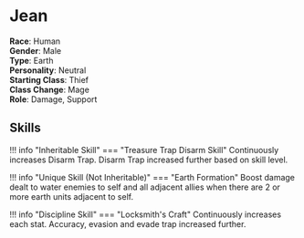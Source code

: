 # Jean

**Race**: Human  
**Gender**: Male  
**Type**: Earth  
**Personality**: Neutral  
**Starting Class**: Thief  
**Class Change**: Mage   
**Role**: Damage, Support

## Skills

!!! info "Inheritable Skill"
    === "Treasure Trap Disarm Skill"
        Continuously increases Disarm Trap. Disarm Trap increased further based on skill level.

!!! info "Unique Skill (Not Inheritable)"
    === "Earth Formation"
        Boost damage dealt to water enemies to self and all adjacent allies when there are 2 or more earth units adjacent to self.

!!! info "Discipline Skill"
    === "Locksmith's Craft"
        Continuously increases each stat. Accuracy, evasion and evade trap increased further.